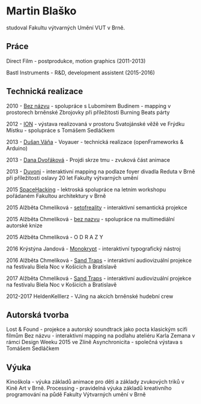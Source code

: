 # Martin Blaško

studoval Fakultu výtvarných Umění VUT v Brně.

## Práce

Direct Film - postprodukce, motion graphics (2011-2013)

Bastl Instruments - R&amp;D, development assistent (2015-2016)

## Technická realizace

2010 - [Bez názvu](https://www.youtube.com/watch?v=_KrErTwmIzM) - spolupráce s Lubomírem Budinem - mapping v prostorech brněnské Zbrojovky při příležitosti Burning Beats párty</li>

2012 - [ION](https://vimeo.com/43689839) - výstava realizovaná v prostoru Svatojánské věžě ve Frýdku Místku - spolupráce s Tomášem Sedláčkem</li>

2013 - [Dušan Váňa](https://www.youtube.com/watch?v=kXN2JA3AucY) - Voyauer - technická realizace (openFrameworks &amp; Arduino)</li>

2013 - [Dana Dvořáková](https://www.youtube.com/watch?v=-VYZaNy-Gss) - Projdi skrze tmu - zvuková část animace</li>

2013 - [Duvoni](https://www.youtube.com/watch?v=3sRKJmdEPTI)  - interaktivní mapping na podlaze foyer divadla Reduta v Brně při příležitosti oslavy 20 let Fakulty výtvarných umění

2015 [SpaceHacking](https://www.facebook.com/pg/SpaceHacking/about/) - lektroská spolupráce na letním workshopu pořádaném Fakultou architektury v Brně

2015 Alžběta Chmelíková - [setofreality](https://vimeo.com/186289740) - interaktivní semantická projekce

2015 Alžběta Chmelíková - [bez nazvu](https://vimeo.com/197217706) - spolupráce na multimediální autorské knize

2015 Alžběta Chmelíková - O D R A Z Y

2016 Krýstýna Jandová - [Monokrypt](http://cargocollective.com/kristinajandova/11108029) - interaktivní typografický nástroj
 
2016 Alžběta Chmelíková - [Sand Traps](https://vimeo.com/189376841) - interaktivní audiovizuální projekce na festivalu Biela Noc v Košicích a Bratislavě 

2017 Alžběta Chmelíková - [Sand Traps](https://vimeo.com/189376841) - interaktivní audiovizuální projekce na festivalu Biela Noc v Košicích a Bratislavě 

2012-2017 HeldenKelllerz - VJing na akcích brněnské hudební crew

## Autorská tvorba

Lost &amp; Found - projekce a autorský soundtrack jako pocta klasickým scifi filmům</li>
Bez názvu - interaktivní mapping na podlahu ateliéru Karla Zemana v rámci Design Weeku 2015 ve Zlíně</li>
Asynchronicita - společná výstava s Tomášem Sedláčkem</li>

## Výuka

Kinoškola - výuka základů animace pro děti a základy zvukových triků v Kině Art v Brně.</li>
Processing - pravidelná výuka základů kreativního programování na půdě Fakulty Výtvarných umění v Brně</li>
